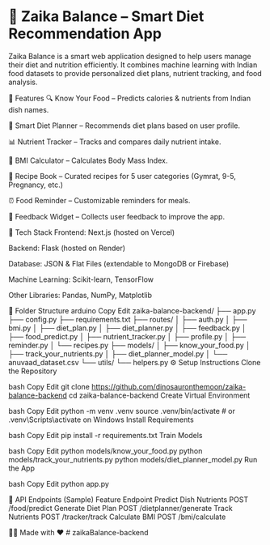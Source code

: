 # 🥗 Zaika Balance – Smart Diet Recommendation App

Zaika Balance is a smart web application designed to help users manage their diet and nutrition efficiently. It combines machine learning with Indian food datasets to provide personalized diet plans, nutrient tracking, and food analysis.

🚀 Features
🔍 Know Your Food – Predicts calories & nutrients from Indian dish names.

🧠 Smart Diet Planner – Recommends diet plans based on user profile.

📊 Nutrient Tracker – Tracks and compares daily nutrient intake.

📏 BMI Calculator – Calculates Body Mass Index.

🍱 Recipe Book – Curated recipes for 5 user categories (Gymrat, 9-5, Pregnancy, etc.)

⏰ Food Reminder – Customizable reminders for meals.

🧾 Feedback Widget – Collects user feedback to improve the app.

🧠 Tech Stack
Frontend: Next.js (hosted on Vercel)

Backend: Flask (hosted on Render)

Database: JSON & Flat Files (extendable to MongoDB or Firebase)

Machine Learning: Scikit-learn, TensorFlow

Other Libraries: Pandas, NumPy, Matplotlib

📁 Folder Structure
arduino
Copy
Edit
zaika-balance-backend/
├── app.py
├── config.py
├── requirements.txt
├── routes/
│   ├── auth.py
│   ├── bmi.py
│   ├── diet_plan.py
│   ├── diet_planner.py
│   ├── feedback.py
│   ├── food_predict.py
│   ├── nutrient_tracker.py
│   ├── profile.py
│   ├── reminder.py
│   └── recipes.py
├── models/
│   ├── know_your_food.py
│   ├── track_your_nutrients.py
│   ├── diet_planner_model.py
│   └── anuvaad_dataset.csv
└── utils/
    └── helpers.py
⚙️ Setup Instructions
Clone the Repository

bash
Copy
Edit
git clone https://github.com/dinosauronthemoon/zaika-balance-backend
cd zaika-balance-backend
Create Virtual Environment

bash
Copy
Edit
python -m venv .venv
source .venv/bin/activate  # or .venv\Scripts\activate on Windows
Install Requirements

bash
Copy
Edit
pip install -r requirements.txt
Train Models

bash
Copy
Edit
python models/know_your_food.py
python models/track_your_nutrients.py
python models/diet_planner_model.py
Run the App

bash
Copy
Edit
python app.py

📌 API Endpoints (Sample)
Feature	Endpoint
Predict Dish Nutrients	POST /food/predict
Generate Diet Plan	POST /dietplanner/generate
Track Nutrients	POST /tracker/track
Calculate BMI	POST /bmi/calculate

👩‍💻 Made with ❤️ #   z a i k a B a l a n c e - b a c k e n d 
 
 
